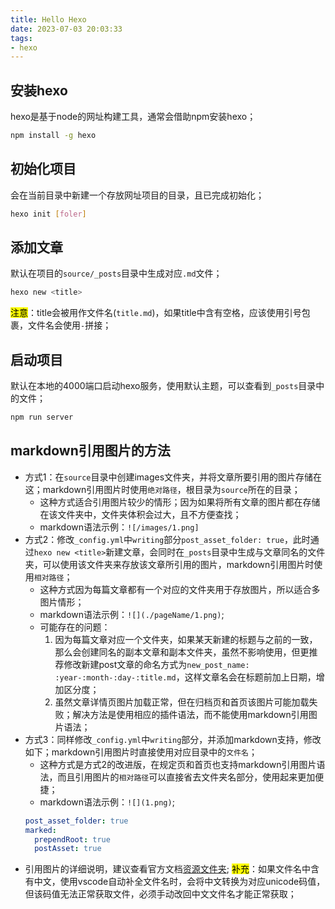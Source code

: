 ```yaml
---
title: Hello Hexo
date: 2023-07-03 20:03:33
tags:
- hexo
---
```

## 安装hexo
hexo是基于node的网址构建工具，通常会借助npm安装hexo；
```bash
npm install -g hexo
```

## 初始化项目
会在当前目录中新建一个存放网址项目的目录，且已完成初始化；
```bash
hexo init [foler]
```

## 添加文章
默认在项目的`source/_posts`目录中生成对应`.md`文件；
```bash
hexo new <title>
```
<mark>注意</mark>：title会被用作文件名(`title.md`)，如果title中含有空格，应该使用引号包裹，文件名会使用`-`拼接；

## 启动项目
默认在本地的4000端口启动hexo服务，使用默认主题，可以查看到`_posts`目录中的文件；
```bash
npm run server
```

## markdown引用图片的方法
- 方式1：在`source`目录中创建images文件夹，并将文章所要引用的图片存储在这；markdown引用图片时使用`绝对路径`，根目录为`source`所在的目录；
  - 这种方式适合引用图片较少的情形；因为如果将所有文章的图片都在存储在该文件夹中，文件夹体积会过大，且不方便查找；
  - markdown语法示例：`![/images/1.png]`
- 方式2：修改`_config.yml`中`writing`部分`post_asset_folder: true`，此时通过`hexo new <title>`新建文章，会同时在`_posts`目录中生成与文章同名的文件夹，可以使用该文件夹来存放该文章所引用的图片，markdown引用图片时使用`相对路径`；
  - 这种方式因为每篇文章都有一个对应的文件夹用于存放图片，所以适合多图片情形；
  - markdown语法示例：`![](./pageName/1.png)`;
  - 可能存在的问题：
    1. 因为每篇文章对应一个文件夹，如果某天新建的标题与之前的一致，那么会创建同名的副本文章和副本文件夹，虽然不影响使用，但更推荐修改新建post文章的命名方式为`new_post_name: :year-:month-:day-:title.md`，这样文章名会在标题前加上日期，增加区分度；
    2. 虽然文章详情页图片加载正常，但在归档页和首页该图片可能加载失败；解决方法是使用相应的插件语法，而不能使用markdown引用图片语法；
- 方式3：同样修改`_config.yml`中`writing`部分，并添加markdown支持，修改如下；markdown引用图片时直接使用对应目录中的`文件名`；
  - 这种方式是方式2的改进版，在规定页和首页也支持markdown引用图片语法，而且引用图片的`相对路径`可以直接省去文件夹名部分，使用起来更加便捷；
  - markdown语法示例：`![](1.png)`;
  ```yml
  post_asset_folder: true
  marked:
    prependRoot: true
    postAsset: true
  ```
- 引用图片的详细说明，建议查看官方文档[资源文件夹](https://hexo.io/zh-cn/docs/asset-folders);
<mark>补充</mark>：如果文件名中含有中文，使用vscode自动补全文件名时，会将中文转换为对应unicode码值，但该码值无法正常获取文件，必须手动改回中文文件名才能正常获取；
